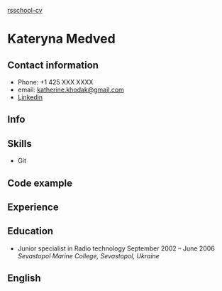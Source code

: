 [rsschool-cv](https://github.com/KateKatherine/rsschool-cv)
# **Kateryna Medved**
## **Contact information**
* Phone: +1 425 XXX XXXX
* email: katherine.khodak@gmail.com
* [Linkedin](https://www.linkedin.com/in/kateryna-medved-172027268/)

## **Info**


## **Skills** 
* Git


## **Code example**


## **Experience**

       



## **Education**

* Junior specialist in Radio technology 
September 2002 – June 2006                                   *Sevastopol Marine College, Sevastopol, Ukraine*                                                                       





## **English**











